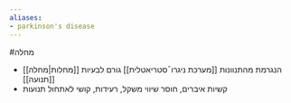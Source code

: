 ```yaml
---
aliases:
- parkinson's disease
---
```

#מחלה
- [[מחלות|מחלה]] הנגרמת מהתנוונות [[מערכת ניגרו¯סטריאטלית]] גורם לבעיות [[תנועה]]
- קשיות איברים, חוסר שיווי משקל, רעידות, קושי לאתחול תנועות